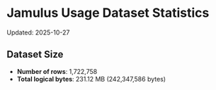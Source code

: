# Jamulus Usage Dataset Statistics

Updated: 2025-10-27

## Dataset Size
- **Number of rows**: 1,722,758
- **Total logical bytes**: 231.12 MB (242,347,586 bytes)
